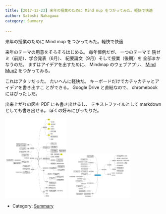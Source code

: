 ```yaml
---
title: [2017-12-23] 来年の授業のために Mind mup をつかってみた。軽快で快適
author: Satoshi Nakagawa
category: Summary

---
```


来年の授業のために Mind mup をつかってみた。軽快で快適

 来年のテーマの用意をそろそろはじめる。
毎年恒例だが、
一つのテーマで
院ゼミ（前期）、学会発表（6月）、
紀要論文（9月）そして授業（後期）を
全部まかなうのだ。
まずはアイデアを出すために、
Mindmap のウェブアプリ、
[Mind Mup2](http://www.mindmup.com)
をつかってみる。

 これはアタリだった。
たいへんに軽快だ。
キーボードだけでカチャカチャとアイデアを書き出すこ
とができる。
Google Drive と直結なので、
chromebook にはぴったしだ。

 出来上がりの図を PDF にも書き出せるし、
テキストファイルとして
markdown としても書き出せる。
ぼくの好みにぴったりだ。

<a href="/pict/2017-12-23-class.jpg"><img src="/pict/2017-12-23-class.jpg" alt="授業用" width="200"/></a>
<a href="/pict/2017-12-23-magic.jpg"><img src="/pict/2017-12-23-magic.jpg" alt="呪術研究会用" width="200"/></a>

- Category: [Summary](https://merapano.github.io/categories.html#Summary)

